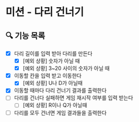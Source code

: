 # 미션 - 다리 건너기

## 🔍 기능 목록
- [x] 다리 길이를 입력 받아 다리를 만든다
  - [x] [예외 상황] 숫자가 아닐 때
  - [x] [예외 상황] 3~20 사이의 숫자가 아닐 때
- [X] 이동할 칸을 입력 받고 이동한다
  - [X] [예외 상황] U나 D가 아닐때
- [X] 이동할 때마다 다리 건너기 결과를 출력한다
- [ ] 다리를 건너다 실패하면 게임 재시작 여부를 입력 받는다
  - [ ] [예외 상황] R이나 Q가 아닐때
- [ ] 다리를 모두 건너면 게임 결과들을 출력한다

